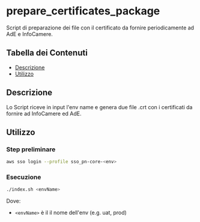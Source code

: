# prepare_certificates_package

Script di preparazione dei file con il certificato da fornire periodicamente ad AdE e InfoCamere.

## Tabella dei Contenuti

- [Descrizione](#descrizione)
- [Utilizzo](#utilizzo)

## Descrizione

Lo Script riceve in input l'env name e genera due file .crt con i certificati da fornire ad InfoCamere ed AdE.

## Utilizzo
### Step preliminare

```bash
aws sso login --profile sso_pn-core-<env>
```

### Esecuzione
```bash
./index.sh <envName>
```
Dove:
- `<envName>` è il il nome dell'env (e.g. uat, prod)
